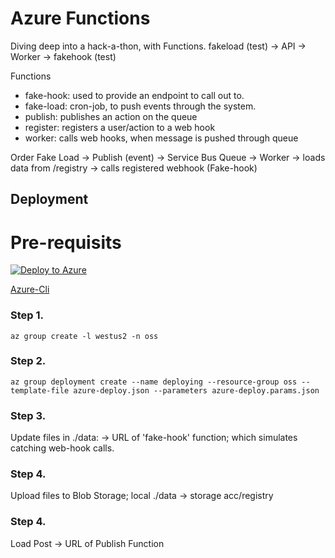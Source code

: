 # Azure Functions
Diving deep into a hack-a-thon, with Functions.
fakeload (test) -> API -> Worker -> fakehook (test)

Functions
- fake-hook: used to provide an endpoint to call out to.
- fake-load: cron-job, to push events through the system.
- publish: publishes an action on the queue
- register: registers a user/action to a web hook
- worker: calls web hooks, when message is pushed through queue

Order
Fake Load -> Publish (event) -> Service Bus Queue -> Worker -> loads data from /registry -> calls registered webhook (Fake-hook)

## Deployment

# Pre-requisits
[![Deploy to Azure](http://azuredeploy.net/deploybutton.svg)](https://azuredeploy.net/)

[Azure-Cli](https://docs.microsoft.com/en-us/cli/azure/install-azure-cli?view=azure-cli-latest)

### Step 1.
```
az group create -l westus2 -n oss
```

### Step 2.
```
az group deployment create --name deploying --resource-group oss --template-file azure-deploy.json --parameters azure-deploy.params.json
```

### Step 3.
Update files in ./data: <CHANGE URL> -> URL of 'fake-hook' function; which simulates catching web-hook calls.

### Step 4.
Upload files to Blob Storage; local ./data -> storage acc/registry

### Step 4.
Load Post -> URL of Publish Function